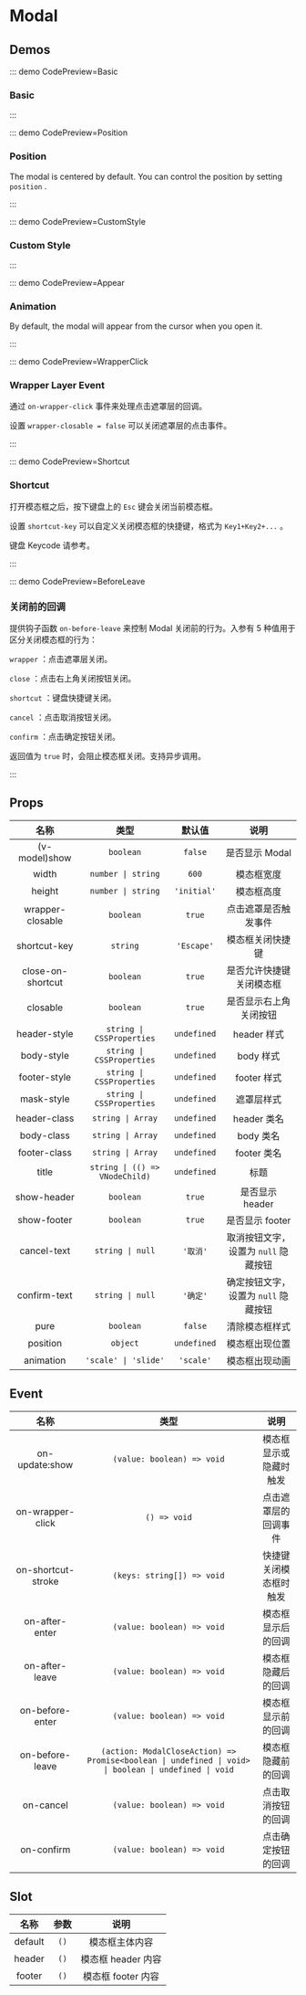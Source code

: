 # Modal

## Demos

::: demo CodePreview=Basic

### Basic

<Basic />

:::

::: demo CodePreview=Position

### Position

The modal is centered by default. You can control the position by setting `position` .

<Position />

:::

::: demo CodePreview=CustomStyle

### Custom Style

<CustomStyle />

:::

::: demo CodePreview=Appear

### Animation

By default, the modal will appear from the cursor when you open it.

<Appear />

:::

::: demo CodePreview=WrapperClick

### Wrapper Layer Event

通过 `on-wrapper-click` 事件来处理点击遮罩层的回调。

设置 `wrapper-closable = false` 可以关闭遮罩层的点击事件。

<WrapperClick />

:::

::: demo CodePreview=Shortcut

### Shortcut

打开模态框之后，按下键盘上的 `Esc` 键会关闭当前模态框。

设置 `shortcut-key` 可以自定义关闭模态框的快捷键，格式为 `Key1+Key2+...` 。

<Shortcut />

<McTextLink to="https://developer.mozilla.org/zh-CN/docs/Web/API/KeyboardEvent/code#code_values" target="_blank" underline>键盘 Keycode 请参考。</McTextLink>

:::

::: demo CodePreview=BeforeLeave

### 关闭前的回调

提供钩子函数 `on-before-leave` 来控制 Modal 关闭前的行为。入参有 5 种值用于区分关闭模态框的行为：

`wrapper` ：点击遮罩层关闭。

`close` ：点击右上角关闭按钮关闭。

`shortcut` ：键盘快捷键关闭。

`cancel` ：点击取消按钮关闭。

`confirm` ：点击确定按钮关闭。

返回值为 `true` 时，会阻止模态框关闭。支持异步调用。

<BeforeLeave />

:::

## Props

|       名称        |              类型              |   默认值    |                 说明                 |
| :---------------: | :----------------------------: | :---------: | :----------------------------------: |
|   (v-model)show   |           `boolean`            |   `false`   |            是否显示 Modal            |
|       width       |       `number \| string`       |    `600`    |              模态框宽度              |
|      height       |       `number \| string`       | `'initial'` |              模态框高度              |
| wrapper-closable  |           `boolean`            |   `true`    |         点击遮罩是否触发事件         |
|   shortcut-key    |            `string`            | `'Escape'`  |           模态框关闭快捷键           |
| close-on-shortcut |           `boolean`            |   `true`    |       是否允许快捷键关闭模态框       |
|     closable      |           `boolean`            |   `true`    |        是否显示右上角关闭按钮        |
|   header-style    |   `string \| CSSProperties`    | `undefined` |             header 样式              |
|    body-style     |   `string \| CSSProperties`    | `undefined` |              body 样式               |
|   footer-style    |   `string \| CSSProperties`    | `undefined` |             footer 样式              |
|    mask-style     |   `string \| CSSProperties`    | `undefined` |              遮罩层样式              |
|   header-class    |       `string \| Array`        | `undefined` |             header 类名              |
|    body-class     |       `string \| Array`        | `undefined` |              body 类名               |
|   footer-class    |       `string \| Array`        | `undefined` |             footer 类名              |
|       title       | `string \| (() => VNodeChild)` | `undefined` |                 标题                 |
|    show-header    |           `boolean`            |   `true`    |           是否显示 header            |
|    show-footer    |           `boolean`            |   `true`    |           是否显示 footer            |
|    cancel-text    |        `string \| null`        |  `'取消'`   | 取消按钮文字，设置为 `null` 隐藏按钮 |
|   confirm-text    |        `string \| null`        |  `'确定'`   | 确定按钮文字，设置为 `null` 隐藏按钮 |
|       pure        |           `boolean`            |   `false`   |            清除模态框样式            |
|     position      |            `object`            | `undefined` |            模态框出现位置            |
|     animation     |      `'scale' \| 'slide'`      |  `'scale'`  |            模态框出现动画            |

## Event

|        名称        |                                                 类型                                                  |          说明          |
| :----------------: | :---------------------------------------------------------------------------------------------------: | :--------------------: |
|   on-update:show   |                                      `(value: boolean) => void`                                       | 模态框显示或隐藏时触发 |
|  on-wrapper-click  |                                             `() => void`                                              |  点击遮罩层的回调事件  |
| on-shortcut-stroke |                                      `(keys: string[]) => void`                                       | 快捷键关闭模态框时触发 |
|   on-after-enter   |                                      `(value: boolean) => void`                                       |   模态框显示后的回调   |
|   on-after-leave   |                                      `(value: boolean) => void`                                       |   模态框隐藏后的回调   |
|  on-before-enter   |                                      `(value: boolean) => void`                                       |   模态框显示前的回调   |
|  on-before-leave   | `(action: ModalCloseAction) => Promise<boolean \| undefined \| void> \| boolean \| undefined \| void` |   模态框隐藏前的回调   |
|     on-cancel      |                                      `(value: boolean) => void`                                       |   点击取消按钮的回调   |
|     on-confirm     |                                      `(value: boolean) => void`                                       |   点击确定按钮的回调   |

## Slot

|  名称   | 参数 |        说明        |
| :-----: | :--: | :----------------: |
| default | `()` |   模态框主体内容   |
| header  | `()` | 模态框 header 内容 |
| footer  | `()` | 模态框 footer 内容 |
